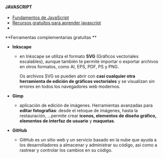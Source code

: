 #### JAVASCRIPT

- [Fundamentos de JavaScript](https://developer.mozilla.org/es/docs/Learn_web_development/Getting_started/Your_first_website/Adding_interactivity)
- [Recursos gratuítos para aprender javascript](https://www.freecodecamp.org/espanol/news/30-recursos-gratuitos-para-ayudarte-a-aprender-los-fundamentos-de-javascript/)
- 





**Ferramentas complementarias gratuítas ** 

- **Inkscape**

  - en Inkscape se utiliza el formato **SVG** (Gráficos vectoriales escalables), aunque también te permite importar o exportar archivos en otros formatos, como AI, EPS, PDF, PS y PNG.

    Os archivos SVG se pueden abrir con **casi cualquier otra herramienta de edición de gráficos vectoriales** y se visualizan sin errores en todos los navegadores web modernos.

- **Gimp**

  - aplicación de edición de imágenes. Herramientas avanzadas para **editar fotografías**: desde el retoque de imágenes, hasta la restauración, …permite crear **iconos, elementos de diseño gráfico, elementos de interfaz de usuario** y **maquetas**.

- **GitHub**
  - GitHub es un sitio web y un servicio basado en la nube que ayuda a los desarrolladores a almacenar y administrar su código, así como a rastrear y controlar los cambios en su código. 